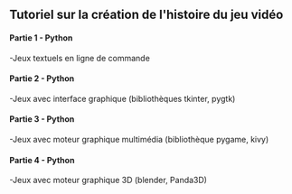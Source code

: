 ## Tutoriel sur la création de l'histoire du jeu vidéo

#### Partie 1 - Python
-Jeux textuels en ligne de commande

#### Partie 2 - Python
-Jeux avec interface graphique (bibliothèques tkinter, pygtk)

#### Partie 3 - Python
-Jeux avec moteur graphique multimédia (bibliothèque pygame, kivy)

#### Partie 4 - Python
-Jeux avec moteur graphique 3D (blender, Panda3D)

